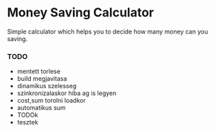 # Money Saving Calculator
Simple calculator which helps you to decide how many money can you saving.

### TODO
- mentett torlese
- build megjavitasa
- dinamikus szelesseg
- szinkronizalaskor hiba ag is legyen
- cost,sum torolni loadkor
- automatikus sum
- TODOk
- tesztek
